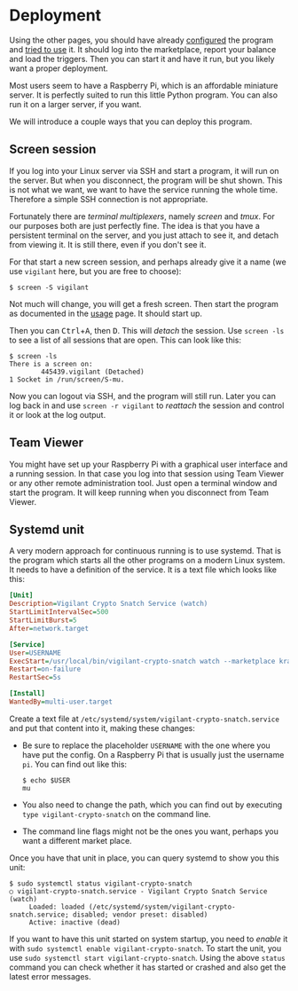 # Deployment

Using the other pages, you should have already [configured](configuration.md) the program and [tried to use](usage.md) it. It should log into the marketplace, report your balance and load the triggers. Then you can start it and have it run, but you likely want a proper deployment.

Most users seem to have a Raspberry Pi, which is an affordable miniature server. It is perfectly suited to run this little Python program. You can also run it on a larger server, if you want.

We will introduce a couple ways that you can deploy this program.

## Screen session

If you log into your Linux server via SSH and start a program, it will run on the server. But when you disconnect, the program will be shut shown. This is not what we want, we want to have the service running the whole time. Therefore a simple SSH connection is not appropriate.

Fortunately there are *terminal multiplexers*, namely *screen* and *tmux*. For our purposes both are just perfectly fine. The idea is that you have a persistent terminal on the server, and you just attach to see it, and detach from viewing it. It is still there, even if you don't see it.

For that start a new screen session, and perhaps already give it a name (we use `vigilant` here, but you are free to choose):

```console
$ screen -S vigilant
```

Not much will change, you will get a fresh screen. Then start the program as documented in the [usage](usage.md) page. It should start up.

Then you can <kbd>Ctrl</kbd>+<kbd>A</kbd>, then <kbd>D</kbd>. This will *detach* the session. Use `screen -ls` to see a list of all sessions that are open. This can look like this:

```console
$ screen -ls
There is a screen on:
        445439.vigilant (Detached)
1 Socket in /run/screen/S-mu.
```

Now you can logout via SSH, and the program will still run. Later you can log back in and use `screen -r vigilant` to *reattach* the session and control it or look at the log output.

## Team Viewer

You might have set up your Raspberry Pi with a graphical user interface and a running session. In that case you log into that session using Team Viewer or any other remote administration tool. Just open a terminal window and start the program. It will keep running when you disconnect from Team Viewer.

## Systemd unit

A very modern approach for continuous running is to use systemd. That is the program which starts all the other programs on a modern Linux system. It needs to have a definition of the service. It is a text file which looks like this:

```ini
[Unit]
Description=Vigilant Crypto Snatch Service (watch)
StartLimitIntervalSec=500
StartLimitBurst=5
After=network.target

[Service]
User=USERNAME
ExecStart=/usr/local/bin/vigilant-crypto-snatch watch --marketplace kraken --keepalive
Restart=on-failure
RestartSec=5s

[Install]
WantedBy=multi-user.target
```

Create a text file at `/etc/systemd/system/vigilant-crypto-snatch.service` and put that content into it, making these changes:

-   Be sure to replace the placeholder `USERNAME` with the one where you have put the config. On a Raspberry Pi that is usually just the username `pi`. You can find out like this:

    ```console
    $ echo $USER
    mu
    ```

-   You also need to change the path, which you can find out by executing `type vigilant-crypto-snatch` on the command line.

-   The command line flags might not be the ones you want, perhaps you want a different market place.

Once you have that unit in place, you can query systemd to show you this unit:

```console
$ sudo systemctl status vigilant-crypto-snatch
○ vigilant-crypto-snatch.service - Vigilant Crypto Snatch Service (watch)
     Loaded: loaded (/etc/systemd/system/vigilant-crypto-snatch.service; disabled; vendor preset: disabled)
     Active: inactive (dead)
```

If you want to have this unit started on system startup, you need to *enable* it with `sudo systemctl enable vigilant-crypto-snatch`. To start the unit, you use `sudo systemctl start vigilant-crypto-snatch`. Using the above `status` command you can check whether it has started or crashed and also get the latest error messages.